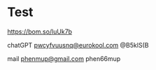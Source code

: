 # Test
https://bom.so/luUk7b

chatGPT
pwcyfvuusnq@eurokool.com
@B5klS(B


mail
phenmup@gmail.com
phen66mup

